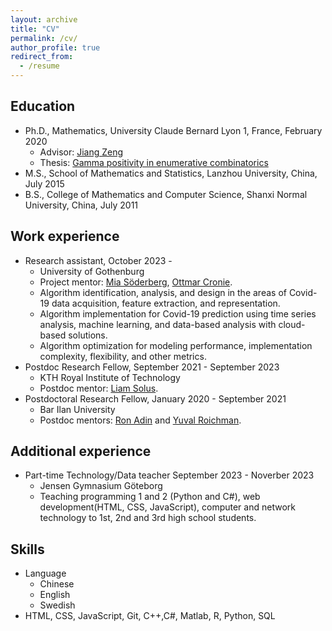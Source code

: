 ```yaml
---
layout: archive
title: "CV"
permalink: /cv/
author_profile: true
redirect_from:
  - /resume
---
```


## Education
* Ph.D.,  Mathematics, University Claude Bernard Lyon 1, France, February 2020
  * Advisor: [Jiang Zeng](https://scholar.google.com/citations?user=Daw_VGIAAAAJ)
  * Thesis:  [Gamma positivity in enumerative combinatorics](https://theses.hal.science/tel-02301996/document)
* M.S., School of Mathematics and Statistics, Lanzhou University, China, July 2015 
* B.S., College of Mathematics and Computer Science, Shanxi Normal University, China, July 2011

## Work experience
* Research assistant, October 2023 -
  * University of Gothenburg
  * Project mentor: [Mia Söderberg](https://www.gu.se/om-universitetet/hitta-person/miasoderberg), [Ottmar Cronie](https://www.chalmers.se/en/persons/ottmar/).
  * Algorithm identification, analysis, and design in the areas of Covid-19 data acquisition, feature extraction, and representation.
  * Algorithm implementation for Covid-19 prediction using time series analysis, machine learning, and data-based analysis with cloud-based solutions.
  * Algorithm optimization for modeling performance, implementation complexity, flexibility,  and other metrics.
* Postdoc Research Fellow, September 2021 - September 2023
  * KTH Royal Institute of Technology
  * Postdoc mentor: [Liam Solus](https://people.kth.se/~solus/).
* Postdoctoral Research Fellow, January 2020 - September 2021
  * Bar Ilan University
  * Postdoc mentors: [Ron Adin](https://scholar.google.com/citations?user=9cYydTkAAAAJ) and [Yuval Roichman](https://scholar.google.com/citations?user=XUOqPnMAAAAJ&hl=en).
 
## Additional experience
* Part-time Technology/Data teacher September 2023 - Noverber 2023
  * Jensen Gymnasium Göteborg
  * Teaching programming 1 and 2 (Python and C#), web development(HTML, CSS, JavaScript), computer and network technology to 1st, 2nd and 3rd high school students.

    
## Skills
* Language
  * Chinese
  * English
  * Swedish
* HTML, CSS, JavaScript, Git, C++,C#, Matlab, R, Python, SQL

